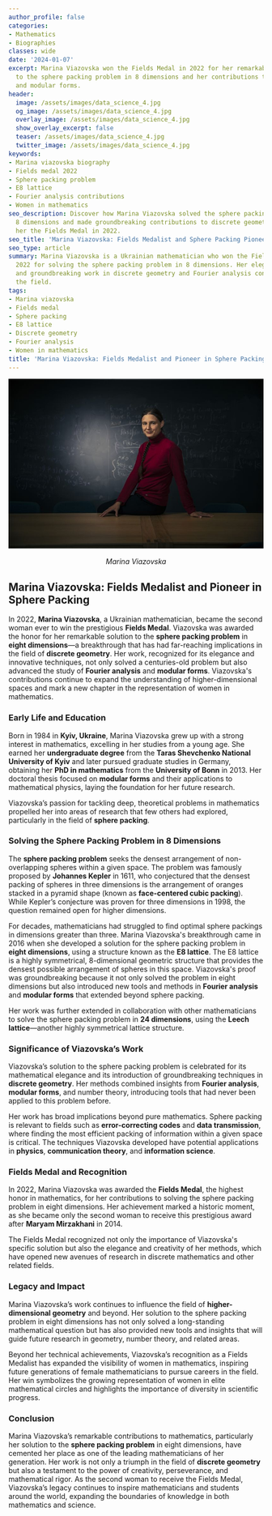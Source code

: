 ```yaml
---
author_profile: false
categories:
- Mathematics
- Biographies
classes: wide
date: '2024-01-07'
excerpt: Marina Viazovska won the Fields Medal in 2022 for her remarkable solution
  to the sphere packing problem in 8 dimensions and her contributions to Fourier analysis
  and modular forms.
header:
  image: /assets/images/data_science_4.jpg
  og_image: /assets/images/data_science_4.jpg
  overlay_image: /assets/images/data_science_4.jpg
  show_overlay_excerpt: false
  teaser: /assets/images/data_science_4.jpg
  twitter_image: /assets/images/data_science_4.jpg
keywords:
- Marina viazovska biography
- Fields medal 2022
- Sphere packing problem
- E8 lattice
- Fourier analysis contributions
- Women in mathematics
seo_description: Discover how Marina Viazovska solved the sphere packing problem in
  8 dimensions and made groundbreaking contributions to discrete geometry, earning
  her the Fields Medal in 2022.
seo_title: 'Marina Viazovska: Fields Medalist and Sphere Packing Pioneer'
seo_type: article
summary: Marina Viazovska is a Ukrainian mathematician who won the Fields Medal in
  2022 for solving the sphere packing problem in 8 dimensions. Her elegant methods
  and groundbreaking work in discrete geometry and Fourier analysis continue to influence
  the field.
tags:
- Marina viazovska
- Fields medal
- Sphere packing
- E8 lattice
- Discrete geometry
- Fourier analysis
- Women in mathematics
title: 'Marina Viazovska: Fields Medalist and Pioneer in Sphere Packing'
---
```


<p align="center">
  <img src="/assets/images/biographies/marina_viazovska.jpg" alt="Example Image">
</p>
<p align="center"><i>Marina Viazovska</i></p>

## Marina Viazovska: Fields Medalist and Pioneer in Sphere Packing

In 2022, **Marina Viazovska**, a Ukrainian mathematician, became the second woman ever to win the prestigious **Fields Medal**. Viazovska was awarded the honor for her remarkable solution to the **sphere packing problem** in **eight dimensions**—a breakthrough that has had far-reaching implications in the field of **discrete geometry**. Her work, recognized for its elegance and innovative techniques, not only solved a centuries-old problem but also advanced the study of **Fourier analysis** and **modular forms**. Viazovska's contributions continue to expand the understanding of higher-dimensional spaces and mark a new chapter in the representation of women in mathematics.

### Early Life and Education

Born in 1984 in **Kyiv, Ukraine**, Marina Viazovska grew up with a strong interest in mathematics, excelling in her studies from a young age. She earned her **undergraduate degree** from the **Taras Shevchenko National University of Kyiv** and later pursued graduate studies in Germany, obtaining her **PhD in mathematics** from the **University of Bonn** in 2013. Her doctoral thesis focused on **modular forms** and their applications to mathematical physics, laying the foundation for her future research.

Viazovska’s passion for tackling deep, theoretical problems in mathematics propelled her into areas of research that few others had explored, particularly in the field of **sphere packing**.

### Solving the Sphere Packing Problem in 8 Dimensions

The **sphere packing problem** seeks the densest arrangement of non-overlapping spheres within a given space. The problem was famously proposed by **Johannes Kepler** in 1611, who conjectured that the densest packing of spheres in three dimensions is the arrangement of oranges stacked in a pyramid shape (known as **face-centered cubic packing**). While Kepler’s conjecture was proven for three dimensions in 1998, the question remained open for higher dimensions.

For decades, mathematicians had struggled to find optimal sphere packings in dimensions greater than three. Marina Viazovska's breakthrough came in 2016 when she developed a solution for the sphere packing problem in **eight dimensions**, using a structure known as the **E8 lattice**. The E8 lattice is a highly symmetrical, 8-dimensional geometric structure that provides the densest possible arrangement of spheres in this space. Viazovska's proof was groundbreaking because it not only solved the problem in eight dimensions but also introduced new tools and methods in **Fourier analysis** and **modular forms** that extended beyond sphere packing.

Her work was further extended in collaboration with other mathematicians to solve the sphere packing problem in **24 dimensions**, using the **Leech lattice**—another highly symmetrical lattice structure.

### Significance of Viazovska’s Work

Viazovska’s solution to the sphere packing problem is celebrated for its mathematical elegance and its introduction of groundbreaking techniques in **discrete geometry**. Her methods combined insights from **Fourier analysis**, **modular forms**, and number theory, introducing tools that had never been applied to this problem before.

Her work has broad implications beyond pure mathematics. Sphere packing is relevant to fields such as **error-correcting codes** and **data transmission**, where finding the most efficient packing of information within a given space is critical. The techniques Viazovska developed have potential applications in **physics**, **communication theory**, and **information science**.

### Fields Medal and Recognition

In 2022, Marina Viazovska was awarded the **Fields Medal**, the highest honor in mathematics, for her contributions to solving the sphere packing problem in eight dimensions. Her achievement marked a historic moment, as she became only the second woman to receive this prestigious award after **Maryam Mirzakhani** in 2014.

The Fields Medal recognized not only the importance of Viazovska's specific solution but also the elegance and creativity of her methods, which have opened new avenues of research in discrete mathematics and other related fields.

### Legacy and Impact

Marina Viazovska’s work continues to influence the field of **higher-dimensional geometry** and beyond. Her solution to the sphere packing problem in eight dimensions has not only solved a long-standing mathematical question but has also provided new tools and insights that will guide future research in geometry, number theory, and related areas.

Beyond her technical achievements, Viazovska’s recognition as a Fields Medalist has expanded the visibility of women in mathematics, inspiring future generations of female mathematicians to pursue careers in the field. Her win symbolizes the growing representation of women in elite mathematical circles and highlights the importance of diversity in scientific progress.

### Conclusion

Marina Viazovska’s remarkable contributions to mathematics, particularly her solution to the **sphere packing problem** in eight dimensions, have cemented her place as one of the leading mathematicians of her generation. Her work is not only a triumph in the field of **discrete geometry** but also a testament to the power of creativity, perseverance, and mathematical rigor. As the second woman to receive the Fields Medal, Viazovska’s legacy continues to inspire mathematicians and students around the world, expanding the boundaries of knowledge in both mathematics and science.
